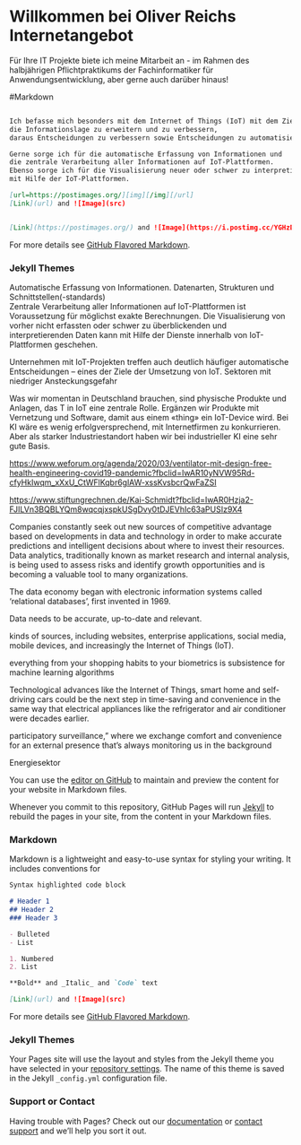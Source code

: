 # Willkommen bei Oliver Reichs Internetangebot

Für Ihre IT Projekte biete ich meine Mitarbeit an - im Rahmen des halbjährigen Pflichtpraktikums der Fachinformatiker für Anwendungsentwicklung, aber gerne auch darüber hinaus! 

#Markdown

```markdown

Ich befasse mich besonders mit dem Internet of Things (IoT) mit dem Ziel, 
die Informationslage zu erweitern und zu verbessern, 
daraus Entscheidungen zu verbessern sowie Entscheidungen zu automatisieren.

Gerne sorge ich für die automatische Erfassung von Informationen und 
die zentrale Verarbeitung aller Informationen auf IoT-Plattformen. 
Ebenso sorge ich für die Visualisierung neuer oder schwer zu interpretierender Daten 
mit Hilfe der IoT-Plattformen. 

[url=https://postimages.org/][img][/img][/url]
[Link](url) and ![Image](src)


[Link](https://postimages.org/) and ![Image](https://i.postimg.cc/YGHzDjck/Unterschrift-OR.png)
```

For more details see [GitHub Flavored Markdown](https://guides.github.com/features/mastering-markdown/).

### Jekyll Themes



Automatische Erfassung von Informationen. 
Datenarten,  Strukturen  und  Schnittstellen(-standards)  
Zentrale Verarbeitung aller Informationen auf IoT-Plattformen ist Voraussetzung für möglichst exakte Berechnungen. 
Die  Visualisierung  von  vorher  nicht  erfassten oder  schwer  zu  überblickenden  und  interpretierenden Daten  kann mit  Hilfe  der  Dienste  innerhalb  von  IoT-Plattformen  geschehen. 

Unternehmen mit IoT-Projekten treffen auch deutlich häufiger automatische Entscheidungen – eines der Ziele der Umsetzung von IoT.
Sektoren mit niedriger Ansteckungsgefahr

Was wir momentan in Deutschland brauchen, sind physische Produkte und Anlagen, das T in IoT eine zentrale Rolle. 
Ergänzen wir Produkte mit Vernetzung und Software, damit aus einem «thing» ein IoT-Device wird. 
Bei KI wäre es wenig erfolgversprechend, mit Internetfirmen zu konkurrieren. Aber als starker Industriestandort haben wir bei industrieller KI eine sehr gute Basis. 

https://www.weforum.org/agenda/2020/03/ventilator-mit-design-free-health-engineering-covid19-pandemic?fbclid=IwAR10yNVW95Rd-cfyHkIwqm_xXxU_CtWFlKqbr6glAW-xssKvsbcrQwFaZSI

https://www.stiftungrechnen.de/Kai-Schmidt?fbclid=IwAR0Hzja2-FJILVn3BQBLYQm8wqcqjxspkUSgDvy0tDJEVhIc63aPUSIz9X4



Companies constantly seek out new sources of competitive advantage based on developments in data and technology in order to make accurate predictions and intelligent decisions about where to invest their resources. Data analytics, traditionally known as market research and internal analysis, is being used to assess risks and identify growth opportunities and is becoming a valuable tool to many organizations. 


The data economy began with electronic information systems called ‘relational databases’, first invented in 1969. 

Data needs to be accurate, up-to-date and relevant. 

kinds of sources, including websites, enterprise applications, social media, mobile devices, and increasingly the Internet of Things (IoT).

everything from your shopping habits to your biometrics is subsistence for machine learning algorithms 

Technological advances like the Internet of Things, smart home and self-driving cars could be the next step in time-saving and convenience in the same way 
that electrical appliances like the refrigerator and air conditioner were decades earlier.

participatory surveillance,” where we exchange comfort and convenience for an external presence that’s always monitoring us in the background


Energiesektor






You can use the [editor on GitHub](https://github.com/OliveR4711/GitPage/edit/master/README.md) to maintain and preview the content for your website in Markdown files.

Whenever you commit to this repository, GitHub Pages will run [Jekyll](https://jekyllrb.com/) to rebuild the pages in your site, from the content in your Markdown files.

### Markdown

Markdown is a lightweight and easy-to-use syntax for styling your writing. It includes conventions for

```markdown
Syntax highlighted code block

# Header 1
## Header 2
### Header 3

- Bulleted
- List

1. Numbered
2. List

**Bold** and _Italic_ and `Code` text

[Link](url) and ![Image](src)
```

For more details see [GitHub Flavored Markdown](https://guides.github.com/features/mastering-markdown/).

### Jekyll Themes

Your Pages site will use the layout and styles from the Jekyll theme you have selected in your [repository settings](https://github.com/OliveR4711/GitPage/settings). The name of this theme is saved in the Jekyll `_config.yml` configuration file.

### Support or Contact

Having trouble with Pages? Check out our [documentation](https://help.github.com/categories/github-pages-basics/) or [contact support](https://github.com/contact) and we’ll help you sort it out.
